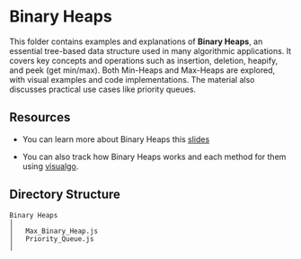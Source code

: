 # Binary Heaps

This folder contains examples and explanations of **Binary Heaps**, an essential tree-based data structure used in many algorithmic applications. It covers key concepts and operations such as insertion, deletion, heapify, and peek (get min/max). Both Min-Heaps and Max-Heaps are explored, with visual examples and code implementations. The material also discusses practical use cases like priority queues.

## Resources

- You can learn more about Binary Heaps this [slides](https://cs.slides.com/colt_steele/heaps/fullscreen)

- You can also track how Binary Heaps works and each method for them using [visualgo](https://visualgo.net/en/heap).

## Directory Structure

```
Binary Heaps
│
│   Max_Binary_Heap.js
│   Priority_Queue.js
│
```
